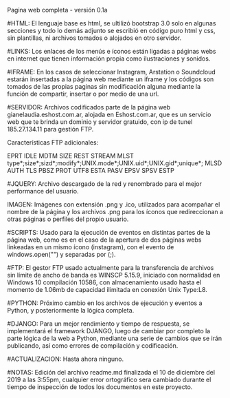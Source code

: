 Pagina web completa - versión 0.1a

#HTML:
El lenguaje base es html, se ultilizó bootstrap 3.0 solo en algunas secciones y todo lo demás adjunto se escribió en código puro html y css, sin plantillas, ni archivos tomados o alojados en otro servidor.

#LINKS:
Los enlaces de los menús e íconos están ligadas a páginas webs en internet que tienen información propia como ilustraciones y sonidos.

#IFRAME:
En los casos de seleccionar Instagram, Arstation o Soundcloud estarán insertadas a la página web mediante un iframe y los códigos son tomados de las propias paginas sin modificación alguna mediante la función de compartir, insertar o por medio de una url.

#SERVIDOR:
Archivos codificados parte de la página web gianelaudia.eshost.com.ar, alojada en Eshost.com.ar, que es un servicio web que te brinda un dominio y servidor gratuido, con ip de tunel 185.27.134.11 para gestión FTP.

Características FTP adicionales:

EPRT
IDLE
MDTM
SIZE
REST STREAM
MLST type*;size*;sizd*;modify*;UNIX.mode*;UNIX.uid*;UNIX.gid*;unique*;
MLSD
AUTH TLS
PBSZ
PROT
UTF8
ESTA
PASV
EPSV
SPSV
ESTP
  
#JQUERY:
Archivo descargado de la red y renombrado para el mejor performance del usuario.

IMAGEN:
Imágenes con extensión .png y .ico, utilizados para acompañar el nombre de la página y los archivos .png para los íconos que redireccionan a otras páginas o perfiles del propio usuario.

#SCRIPTS:
Usado para la ejecución de eventos en distintas partes de la página web, como es en el caso de la apertura de dos páginas webs linkeadas en un mismo ícono (instagram), con el evento de windows.open("") y separadas por (;).

#FTP:
El gestor FTP usado actualmente para la transferencia de archivos sin límite de ancho de banda es WINSCP 5.15.9, iniciado con normalidad en Windows 10 compilación 10586, con almacenamiento usado hasta el momento de 1.06mb de capacidad ilimitada en conexión Unix Type:L8.

#PYTHON:
Próximo cambio en los archivos de ejecución y eventos a Python, y posteriormente la lógica completa.

#DJANGO:
Para un mejor rendimiento y tiempo de respuesta, se implementará el framework DJANGO, luego de cambiar por completo la parte lógica de la web a Python, mediante una serie de cambios que se irán publicando, así como errores de compilación y codificación.

#ACTUALIZACION:
Hasta ahora ninguno.

#NOTAS:
Edición del archivo readme.md finalizada el 10 de diciembre del 2019 a las 3:55pm, cualquier error ortográfico sera cambiado durante el tiempo de inspección de todos los documentos en este proyecto.
